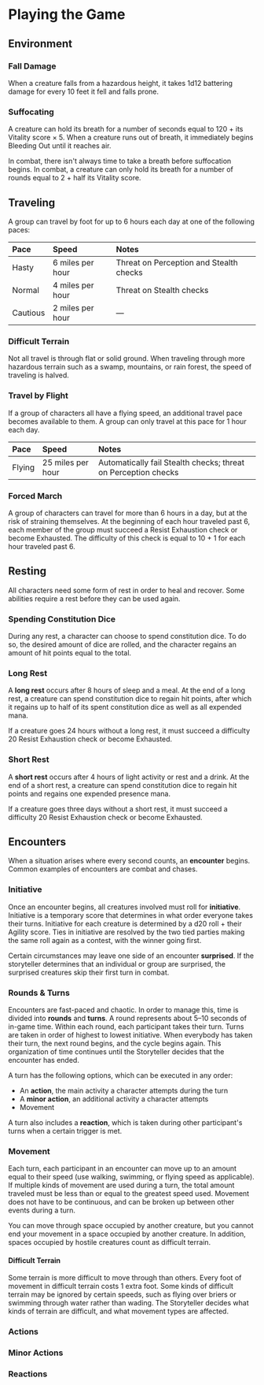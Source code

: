 # Playing the Game

## Environment

### Fall Damage

When a creature falls from a hazardous height, it takes 1d12 battering damage for every 10 feet it fell and falls prone.

### Suffocating

A creature can hold its breath for a number of seconds equal to 120 + its Vitality score × 5. When a creature runs out of breath, it immediately begins Bleeding Out until it reaches air.

In combat, there isn't always time to take a breath before suffocation begins. In combat, a creature can only hold its breath for a number of rounds equal to 2 + half its Vitality score.

## Traveling

A group can travel by foot for up to 6 hours each day at one of the following paces:

| Pace | Speed | Notes |
| :--- | :--- | :--- |
| Hasty | 6 miles per hour | Threat on Perception and Stealth checks |
| Normal | 4 miles per hour | Threat on Stealth checks |
| Cautious | 2 miles per hour | — |

### Difficult Terrain

Not all travel is through flat or solid ground. When traveling through more hazardous terrain such as a swamp, mountains, or rain forest, the speed of traveling is halved.

### Travel by Flight

If a group of characters all have a flying speed, an additional travel pace becomes available to them. A group can only travel at this pace for 1 hour each day.

| Pace | Speed | Notes |
| :--- | :--- | :--- |
| Flying | 25 miles per hour | Automatically fail Stealth checks; threat on Perception checks |

### Forced March

A group of characters can travel for more than 6 hours in a day, but at the risk of straining themselves. At the beginning of each hour traveled past 6, each member of the group must succeed a Resist Exhaustion check or become Exhausted. The difficulty of this check is equal to 10 + 1 for each hour traveled past 6.

## Resting

All characters need some form of rest in order to heal and recover. Some abilities require a rest before they can be used again.

### Spending Constitution Dice

During any rest, a character can choose to spend constitution dice. To do so, the desired amount of dice are rolled, and the character regains an amount of hit points equal to the total.

### Long Rest

A **long rest** occurs after 8 hours of sleep and a meal. At the end of a long rest, a creature can spend constitution dice to regain hit points, after which it regains up to half of its spent constitution dice as well as all expended mana.

If a creature goes 24 hours without a long rest, it must succeed a difficulty 20 Resist Exhaustion check or become Exhausted.

### Short Rest

A **short rest** occurs after 4 hours of light activity or rest and a drink. At the end of a short rest, a creature can spend constitution dice to regain hit points and regains one expended presence mana.

If a creature goes three days without a short rest, it must succeed a difficulty 20 Resist Exhaustion check or become Exhausted.

## Encounters

When a situation arises where every second counts, an **encounter** begins. Common examples of encounters are combat and chases.

### Initiative

Once an encounter begins, all creatures involved must roll for **initiative**. Initiative is a temporary score that determines in what order everyone takes their turns. Initiative for each creature is determined by a d20 roll + their Agility score. Ties in initiative are resolved by the two tied parties making the same roll again as a contest, with the winner going first.

Certain circumstances may leave one side of an encounter **surprised**. If the storyteller determines that an individual or group are surprised, the surprised creatures skip their first turn in combat.

### Rounds & Turns

Encounters are fast-paced and chaotic. In order to manage this, time is divided into **rounds** and **turns**. A round represents about 5–10 seconds of in-game time. Within each round, each participant takes their turn. Turns are taken in order of highest to lowest initiative. When everybody has taken their turn, the next round begins, and the cycle begins again. This organization of time continues until the Storyteller decides that the encounter has ended.

A turn has the following options, which can be executed in any order:

* An **action**, the main activity a character attempts during the turn
* A **minor action**, an additional activity a character attempts
* Movement

A turn also includes a **reaction**, which is taken during other participant's turns when a certain trigger is met.

### Movement

Each turn, each participant in an encounter can move up to an amount equal to their speed \(use walking, swimming, or flying speed as applicable\). If multiple kinds of movement are used during a turn, the total amount traveled must be less than or equal to the greatest speed used. Movement does not have to be continuous, and can be broken up between other events during a turn.

You can move through space occupied by another creature, but you cannot end your movement in a space occupied by another creature. In addition, spaces occupied by hostile creatures count as difficult terrain.

#### Difficult Terrain

Some terrain is more difficult to move through than others. Every foot of movement in difficult terrain costs 1 extra foot. Some kinds of difficult terrain may be ignored by certain speeds, such as flying over briers or swimming through water rather than wading. The Storyteller decides what kinds of terrain are difficult, and what movement types are affected.

### Actions

### Minor Actions

### Reactions




